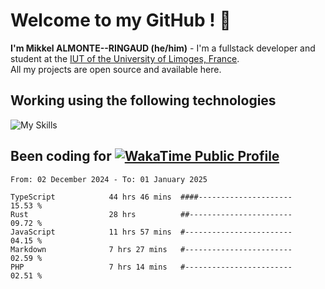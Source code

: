 # Welcome to my GitHub ! 🌃

**I'm Mikkel ALMONTE--RINGAUD (he/him)** - I'm a fullstack developer and student at the [IUT of the University of Limoges, France](https://iut.unilim.fr). \
All my projects are open source and available here.

## Working using the following technologies

![My Skills](https://skillicons.dev/icons?i=solidjs,pnpm,nodejs,ts,js,vercel,netlify,html,css,rust,astro,git,vue,md,electron,figma,github,bash,bun,cloudflare,py,tailwind,nginx,npm,tauri,vite,zig,yarn,windicss,dart,flutter,kotlin&theme=dark)

## Been coding for [![WakaTime Public Profile](https://wakatime.com/badge/user/0839e595-e07a-435c-8d59-ed95f2a3d6dd.svg?style=flat-square)](https://wakatime.com/@0839e595-e07a-435c-8d59-ed95f2a3d6dd)

<!--START_SECTION:waka-->

```plain
From: 02 December 2024 - To: 01 January 2025

TypeScript            44 hrs 46 mins  ####---------------------   15.53 %
Rust                  28 hrs          ##-----------------------   09.72 %
JavaScript            11 hrs 57 mins  #------------------------   04.15 %
Markdown              7 hrs 27 mins   #------------------------   02.59 %
PHP                   7 hrs 14 mins   #------------------------   02.51 %
```

<!--END_SECTION:waka-->
